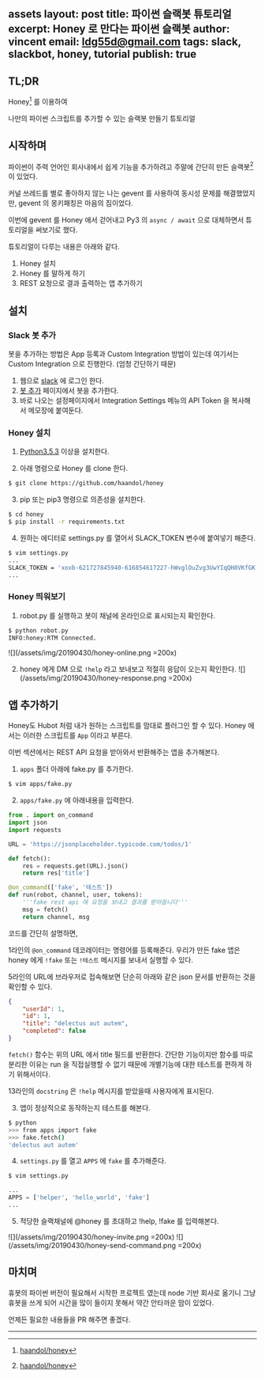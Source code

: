 assets
layout: post
title: 파이썬 슬랙봇 튜토리얼
excerpt: Honey 로 만다는 파이썬 슬랙봇
author: vincent
email: ldg55d@gmail.com
tags: slack, slackbot, honey, tutorial
publish: true
---

## TL;DR

Honey[^1] 를 이용하여

나만의 파이썬 스크립트를 추가할 수 있는 슬랙봇 만들기 튜토리얼

## 시작하며

파이썬이 주력 언어인 회사내에서 쉽게 기능을 추가하려고 주말에 간단히 만든 슬랙봇[^1] 이 있었다.

커널 쓰레드를 별로 좋아하지 않는 나는 gevent 를 사용하여 동시성 문제를 해결했었지만, gevent 의 몽키패칭은 마음의 짐이었다.

이번에 gevent 를 Honey 에서 걷어내고 Py3 의 `async / await` 으로 대체하면서 튜토리얼을 써보기로 했다.

튜토리얼이 다루는 내용은 아래와 같다.

1. Honey 설치
2. Honey 를 말하게 하기
3. REST 요청으로 결과 출력하는 앱 추가하기

## 설치

### Slack 봇 추가

봇을 추가하는 방법은 App 등록과 Custom Integration 방법이 있는데
여기서는 Custom Integration 으로 진행한다. (엄청 간단하기 때문)

1. 웹으로 [slack](slack.com) 에 로그인 한다.
2. [봇 추가](https://my.slack.com/services/new/bot) 페이지에서 봇을 추가한다.
3. 바로 나오는 설정페이지에서 Integration Settings 메뉴의 API Token 을 복사해서 메모장에 붙여둔다.

### Honey 설치

1. [Python3.5.3](http://python.org) 이상을 설치한다.

2. 아래 명령으로 Honey 를 clone 한다.

```bash
$ git clone https://github.com/haandol/honey
```

3. pip 또는 pip3 명령으로 의존성을 설치한다.

```bash
$ cd honey
$ pip install -r requirements.txt
```

4. 원하는 에디터로 settings.py 를 열어서 SLACK_TOKEN 변수에 붙여넣기 해준다.

```bash
$ vim settings.py
...
SLACK_TOKEN = 'xoxb-621727845940-616854617227-hWvglOuZvg3UwYIqQH8VKfGK'
...
```

### Honey 띄워보기

1. robot.py 를 실행하고 봇이 채널에 온라인으로 표시되는지 확인한다.

```bash
$ python robot.py
INFO:honey:RTM Connected.
```

![](/assets/img/20190430/honey-online.png =200x)

2. honey 에게 DM 으로 `!help` 라고 보내보고 적절히 응답이 오는지 확인한다.
![](/assets/img/20190430/honey-response.png =200x)

## 앱 추가하기

Honey도 Hubot 처럼 내가 원하는 스크립트를 맘대로 플러그인 할 수 있다.
Honey 에서는 이러한 스크립트를 `App` 이라고 부른다.

이번 섹션에서는 REST API 요청을 받아와서 반환해주는 앱을 추가해본다.

1. `apps` 폴더 아래에 fake.py 를 추가한다.

```bash
$ vim apps/fake.py
```

2. `apps/fake.py` 에 아래내용을 입력한다.

```python
from . import on_command
import json
import requests

URL = 'https://jsonplaceholder.typicode.com/todos/1'

def fetch():
    res = requests.get(URL).json()
    return res['title']

@on_command(['fake', '테스트'])
def run(robot, channel, user, tokens):
    '''fake rest api 에 요청을 보내고 결과를 받아옵니다'''
    msg = fetch()
    return channel, msg
```

코드를 간단히 설명하면,

1라인의 `@on_command` 데코레이터는 명령어를 등록해준다.
우리가 만든 fake 앱은 honey 에게 `!fake` 또는 `!테스트` 메시지를 보내서 실행할 수 있다.

5라인의 URL에 브라우저로 접속해보면 단순히 아래와 같은 json 문서를 반환하는 것을 확인할 수 있다.
```json
{
    "userId": 1,
    "id": 1,
    "title": "delectus aut autem",
    "completed": false
}
```

`fetch()` 함수는 위의 URL 에서 title 필드를 반환한다. 간단한 기능이지만 함수를 따로 분리한 이유는 run 을 직접실행할 수 없기 때문에 개별기능에 대한 테스트를 편하게 하기 위해서이다.

13라인의 `docstring` 은 `!help` 메시지를 받았을때 사용자에게 표시된다.

3. 앱이 정상적으로 동작하는지 테스트를 해본다.

```bash
$ python
>>> from apps import fake
>>> fake.fetch()
'delectus aut autem'
```

4. `settings.py` 를 열고 `APPS` 에 `fake` 를 추가해준다.

```bash
$ vim settings.py
```
```python
...
APPS = ['helper', 'hello_world', 'fake']                                        
...
```

5. 적당한 슬랙채널에 @honey 를 초대하고 !help, !fake 를 입력해본다.

![](/assets/img/20190430/honey-invite.png =200x)
![](/assets/img/20190430/honey-send-command.png =200x)


## 마치며

휴봇의 파이썬 버전이 필요해서 시작한 프로젝트 였는데 node 기반 회사로 옮기니 그냥 휴봇을 쓰게 되어 시간을 많이 들이지 못해서 약간 안타까운 맘이 있었다.

언제든 필요한 내용들을 PR 해주면 좋겠다.

----

[^1]: [haandol/honey](https://github.com/haandol/honey)